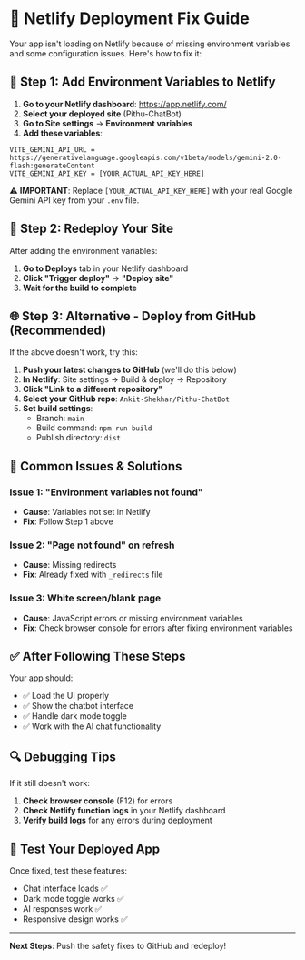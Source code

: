 # 🚀 Netlify Deployment Fix Guide

Your app isn't loading on Netlify because of missing environment variables and some configuration issues. Here's how to fix it:

## 🔧 Step 1: Add Environment Variables to Netlify

1. **Go to your Netlify dashboard**: https://app.netlify.com/
2. **Select your deployed site** (Pithu-ChatBot)
3. **Go to Site settings** → **Environment variables**
4. **Add these variables**:

```
VITE_GEMINI_API_URL = https://generativelanguage.googleapis.com/v1beta/models/gemini-2.0-flash:generateContent
VITE_GEMINI_API_KEY = [YOUR_ACTUAL_API_KEY_HERE]
```

⚠️ **IMPORTANT**: Replace `[YOUR_ACTUAL_API_KEY_HERE]` with your real Google Gemini API key from your `.env` file.

## 🔄 Step 2: Redeploy Your Site

After adding the environment variables:

1. **Go to Deploys** tab in your Netlify dashboard
2. **Click "Trigger deploy"** → **"Deploy site"**
3. **Wait for the build to complete**

## 🌐 Step 3: Alternative - Deploy from GitHub (Recommended)

If the above doesn't work, try this:

1. **Push your latest changes to GitHub** (we'll do this below)
2. **In Netlify**: Site settings → Build & deploy → Repository
3. **Click "Link to a different repository"**
4. **Select your GitHub repo**: `Ankit-Shekhar/Pithu-ChatBot`
5. **Set build settings**:
   - Branch: `main`
   - Build command: `npm run build`
   - Publish directory: `dist`

## 🐛 Common Issues & Solutions

### Issue 1: "Environment variables not found"
- **Cause**: Variables not set in Netlify
- **Fix**: Follow Step 1 above

### Issue 2: "Page not found" on refresh
- **Cause**: Missing redirects
- **Fix**: Already fixed with `_redirects` file

### Issue 3: White screen/blank page
- **Cause**: JavaScript errors or missing environment variables
- **Fix**: Check browser console for errors after fixing environment variables

## ✅ After Following These Steps

Your app should:
- ✅ Load the UI properly
- ✅ Show the chatbot interface
- ✅ Handle dark mode toggle
- ✅ Work with the AI chat functionality

## 🔍 Debugging Tips

If it still doesn't work:

1. **Check browser console** (F12) for errors
2. **Check Netlify function logs** in your Netlify dashboard
3. **Verify build logs** for any errors during deployment

## 📱 Test Your Deployed App

Once fixed, test these features:
- Chat interface loads ✅
- Dark mode toggle works ✅
- AI responses work ✅
- Responsive design works ✅

---

**Next Steps**: Push the safety fixes to GitHub and redeploy!
